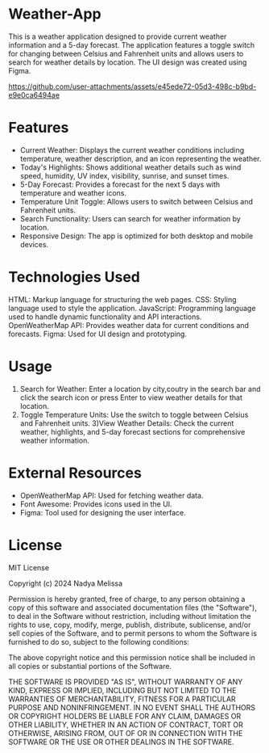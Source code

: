 # Weather-App

This is a weather application designed to provide current weather information and a 5-day forecast. The application features a toggle switch for changing between Celsius and Fahrenheit units and allows users to search for weather details by location. The UI design was created using Figma.

https://github.com/user-attachments/assets/e45ede72-05d3-498c-b9bd-e9e0ca6494ae

# Features

- Current Weather: Displays the current weather conditions including temperature, weather description, and an icon representing the weather.
- Today's Highlights: Shows additional weather details such as wind speed, humidity, UV index, visibility, sunrise, and sunset times.
- 5-Day Forecast: Provides a forecast for the next 5 days with temperature and weather icons.
- Temperature Unit Toggle: Allows users to switch between Celsius and Fahrenheit units.
- Search Functionality: Users can search for weather information by location.
- Responsive Design: The app is optimized for both desktop and mobile devices.

# Technologies Used

HTML: Markup language for structuring the web pages.
CSS: Styling language used to style the application.
JavaScript: Programming language used to handle dynamic functionality and API interactions.
OpenWeatherMap API: Provides weather data for current conditions and forecasts.
Figma: Used for UI design and prototyping.

# Usage

1) Search for Weather: Enter a location by city,coutry in the search bar and click the search icon or press Enter to view weather details for that location.
2) Toggle Temperature Units: Use the switch to toggle between Celsius and Fahrenheit units.
3)View Weather Details: Check the current weather, highlights, and 5-day forecast sections for comprehensive weather information.

# External Resources

- OpenWeatherMap API: Used for fetching weather data.
- Font Awesome: Provides icons used in the UI.
- Figma: Tool used for designing the user interface.

# License

MIT License

Copyright (c) 2024 Nadya Melissa

Permission is hereby granted, free of charge, to any person obtaining a copy
of this software and associated documentation files (the "Software"), to deal
in the Software without restriction, including without limitation the rights
to use, copy, modify, merge, publish, distribute, sublicense, and/or sell
copies of the Software, and to permit persons to whom the Software is
furnished to do so, subject to the following conditions:

The above copyright notice and this permission notice shall be included in all
copies or substantial portions of the Software.

THE SOFTWARE IS PROVIDED "AS IS", WITHOUT WARRANTY OF ANY KIND, EXPRESS OR
IMPLIED, INCLUDING BUT NOT LIMITED TO THE WARRANTIES OF MERCHANTABILITY,
FITNESS FOR A PARTICULAR PURPOSE AND NONINFRINGEMENT. IN NO EVENT SHALL THE
AUTHORS OR COPYRIGHT HOLDERS BE LIABLE FOR ANY CLAIM, DAMAGES OR OTHER
LIABILITY, WHETHER IN AN ACTION OF CONTRACT, TORT OR OTHERWISE, ARISING FROM,
OUT OF OR IN CONNECTION WITH THE SOFTWARE OR THE USE OR OTHER DEALINGS IN THE
SOFTWARE.
